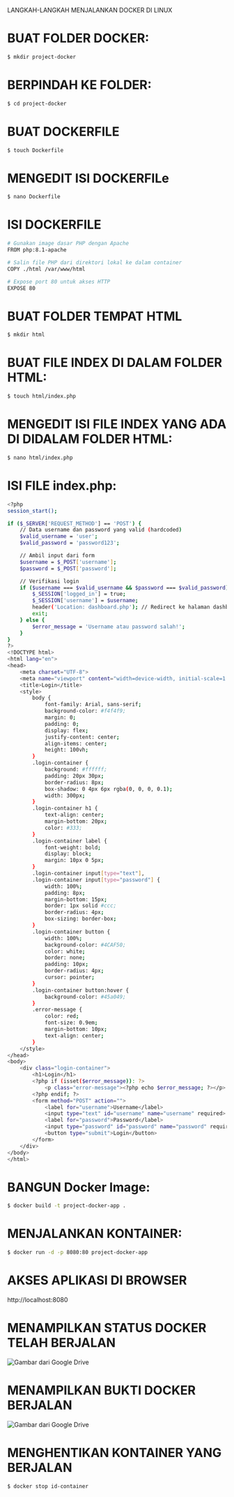 LANGKAH-LANGKAH MENJALANKAN DOCKER DI LINUX

# BUAT FOLDER DOCKER:
```bash
$ mkdir project-docker
```
# BERPINDAH KE FOLDER:
```bash
$ cd project-docker
```
# BUAT DOCKERFILE
```bash
$ touch Dockerfile
```
# MENGEDIT ISI DOCKERFILe
```bash
$ nano Dockerfile
```
# ISI DOCKERFILE
```bash
# Gunakan image dasar PHP dengan Apache
FROM php:8.1-apache

# Salin file PHP dari direktori lokal ke dalam container
COPY ./html /var/www/html

# Expose port 80 untuk akses HTTP
EXPOSE 80
```
# BUAT FOLDER TEMPAT HTML
```bash
$ mkdir html
```
# BUAT FILE INDEX DI DALAM FOLDER HTML:
```bash
$ touch html/index.php
```
# MENGEDIT ISI FILE INDEX YANG ADA DI DIDALAM FOLDER HTML:
```bash
$ nano html/index.php
```

# ISI FILE index.php:
```bash
<?php
session_start();

if ($_SERVER['REQUEST_METHOD'] == 'POST') {
    // Data username dan password yang valid (hardcoded)
    $valid_username = 'user';
    $valid_password = 'password123';

    // Ambil input dari form
    $username = $_POST['username'];
    $password = $_POST['password'];

    // Verifikasi login
    if ($username === $valid_username && $password === $valid_password) {
        $_SESSION['logged_in'] = true;
        $_SESSION['username'] = $username;
        header('Location: dashboard.php'); // Redirect ke halaman dashboard
        exit;
    } else {
        $error_message = 'Username atau password salah!';
    }
}
?>
<!DOCTYPE html>
<html lang="en">
<head>
    <meta charset="UTF-8">
    <meta name="viewport" content="width=device-width, initial-scale=1.0">
    <title>Login</title>
    <style>
        body {
            font-family: Arial, sans-serif;
            background-color: #f4f4f9;
            margin: 0;
            padding: 0;
            display: flex;
            justify-content: center;
            align-items: center;
            height: 100vh;
        }
        .login-container {
            background: #ffffff;
            padding: 20px 30px;
            border-radius: 8px;
            box-shadow: 0 4px 6px rgba(0, 0, 0, 0.1);
            width: 300px;
        }
        .login-container h1 {
            text-align: center;
            margin-bottom: 20px;
            color: #333;
        }
        .login-container label {
            font-weight: bold;
            display: block;
            margin: 10px 0 5px;
        }
        .login-container input[type="text"],
        .login-container input[type="password"] {
            width: 100%;
            padding: 8px;
            margin-bottom: 15px;
            border: 1px solid #ccc;
            border-radius: 4px;
            box-sizing: border-box;
        }
        .login-container button {
            width: 100%;
            background-color: #4CAF50;
            color: white;
            border: none;
            padding: 10px;
            border-radius: 4px;
            cursor: pointer;
        }
        .login-container button:hover {
            background-color: #45a049;
        }
        .error-message {
            color: red;
            font-size: 0.9em;
            margin-bottom: 10px;
            text-align: center;
        }
    </style>
</head>
<body>
    <div class="login-container">
        <h1>Login</h1>
        <?php if (isset($error_message)): ?>
            <p class="error-message"><?php echo $error_message; ?></p>
        <?php endif; ?>
        <form method="POST" action="">
            <label for="username">Username</label>
            <input type="text" id="username" name="username" required>
            <label for="password">Password</label>
            <input type="password" id="password" name="password" required>
            <button type="submit">Login</button>
        </form>
    </div>
</body>
</html>
```

#  BANGUN Docker Image:
```bash
$ docker build -t project-docker-app .
```

# MENJALANKAN KONTAINER:
```bash
$ docker run -d -p 8080:80 project-docker-app
```

# AKSES APLIKASI DI BROWSER
http://localhost:8080

# MENAMPILKAN STATUS DOCKER TELAH BERJALAN
![Gambar dari Google Drive](https://drive.google.com/uc?id=12NLMAnNNc2o4ju9ZbKoWTbcAppS3lx0q)


# MENAMPILKAN BUKTI DOCKER BERJALAN
![Gambar dari Google Drive](https://drive.google.com/uc?id=18SoGVEs0fM5MMhYNyZEfev36c0AZVkrh)


# MENGHENTIKAN KONTAINER YANG BERJALAN
```bash
$ docker stop id-container
```